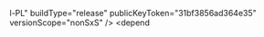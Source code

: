 l-PL" buildType="release" publicKeyToken="31bf3856ad364e35" versionScope="nonSxS" />
    </dependentAssembly>
  </dependency>
  <dependency discoverable="yes">
    <dependentAssembly dependencyType="install">
      <assemblyIdentity name="Microsoft-Windows-Help-ClientProxy.Resources" version="10.0.19041.1" processorArchitecture="amd64" language="en-US" buildType="release" publicKeyToken="31bf3856ad364e35" versionScope="nonSxS" />
    </dependentAssembly>
  </dependency>
  <dependency discoverable="yes">
    <dependentAssembly dependencyType="install">
      <assemblyIdentity name="Microsoft-Windows-HtmlHelp.Resources" version="10.0.19041.1" processorArchitecture="amd64" language="pl-PL" buildType="release" publicKeyToken="31bf3856ad364e35" versionScope="nonSxS" />
    </dependentAssembly>
  </dependency>
  <dependency discoverable="yes">
    <dependentAssembly dependencyType="install">
      <assemblyIdentity name="Microsoft-Windows-Mapi.Resources" version="10.0.19041.1" processorArchitecture="amd64" language="pl-PL" buildType="release" publicKeyToken="31bf3856ad364e35" versionScope="nonSxS" />
    </dependentAssembly>
  </dependency>
  <dependency discoverable="yes">
    <dependentAssembly dependencyType="install">
      <assemblyIdentity name="Microsoft-Windows-Audio-DSound.Resources" version="10.0.19041.1" processorArchitecture="amd64" language="pl-PL" buildType="release" publicKeyToken="31bf3856ad364e35" versionScope="nonSxS" />
    </dependentAssembly>
  </dependency>
  <dependency discoverable="yes">
    <dependentAssembly dependencyType="install">
      <assemblyIdentity name="Microsoft-Windows-Halftone-UI.Resources" version="10.0.19041.1" processorArchitecture="amd64" language="pl-PL" buildType="release" publicKeyToken="31bf3856ad364e35" versionScope="nonSxS" />
    </dependentAssembly>
  </dependency>
  <dependency discoverable="yes">
    <dependentAssembly dependencyType="install">
      <assemblyIdentity name="Microsoft-Windows-ICM-UI.Resources" version="10.0.19041.1" processorArchitecture="amd64" language="pl-PL" buildType="release" publicKeyToken="31bf3856ad364e35" versionScope="nonSxS" />
    </dependentAssembly>
  </dependency>
  <depend